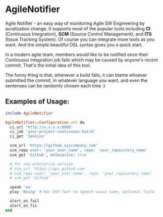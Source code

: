 AgileNotifier
=============

Agile Notifier - an easy way of monitoring Agile SW Engineering by auralization change.  It supports most of the popular tools including **CI** (Continuous Integration), **SCM** (Source Control Management), and **ITS** (Issue Tracking System).  Of course you can integrate more tools as you want.  And the simple beautiful DSL syntax gives you a quick start.

In a modern agile team, members would like to be notified once their Continuous Integration job fails which may be caused by anyone's recent commit.  That's the initial idea of this tool.

The funny thing is that, whenever a build fails, it can blame whoever submitted the commit, in whatever language you want, and even the sentenses can be randomly chosen each time :)

## Examples of Usage:
```ruby
include AgileNotifier

AgileNotifier::Configuration.set do
  ci_url 'http://x.x.x.x:8080'
  ci_job 'your-project-continuous-build'
  ci_get 'Jenkins'

  scm_url 'https://github.xyzcompany.com'
  scm_repo user: 'your_user_name', repo: 'your_repository_name'
  scm_get 'Github', enterprise: true

  # for non-enterprise version
  # scm_url 'https://api.github.com'
  # scm_repo user: 'your_user_name', repo: 'your_repository_name'
  # scm_get 'Github'

  speak 'en'
  play 'Boing' # Mac OSX Text to Speech voice name, optional field

  alert_on_fail
  alert_on_fix
end
```
